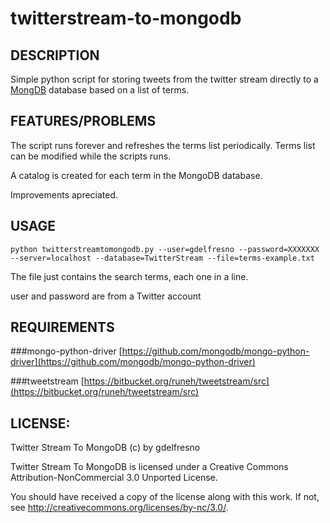 # twitterstream-to-mongodb

## DESCRIPTION

Simple python script for storing tweets from the twitter stream directly to a [MongDB](http://www.mongodb.org/) database based on a list of terms.

## FEATURES/PROBLEMS

The script runs forever and refreshes the terms list periodically. Terms list can be modified while the scripts runs. 

A catalog is created for each term in the MongoDB database.

Improvements apreciated.

## USAGE

	python twitterstreamtomongodb.py --user=gdelfresno --password=XXXXXXX --server=localhost --database=TwitterStream --file=terms-example.txt

The file just contains the search terms, each one in a line.

user and password are from a Twitter account

## REQUIREMENTS

###mongo-python-driver
[https://github.com/mongodb/mongo-python-driver](https://github.com/mongodb/mongo-python-driver)

###tweetstream
[https://bitbucket.org/runeh/tweetstream/src](https://bitbucket.org/runeh/tweetstream/src)

## LICENSE:

Twitter Stream To MongoDB (c) by gdelfresno

Twitter Stream To MongoDB is licensed under a
Creative Commons Attribution-NonCommercial 3.0 Unported License.

You should have received a copy of the license along with this
work.  If not, see <http://creativecommons.org/licenses/by-nc/3.0/>.